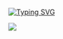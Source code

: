 <a href="https://git.io/typing-svg"><img src="https://readme-typing-svg.demolab.com?font=Fira+code&pause=1000&color=A5F3FC&random=false&width=435&lines=Welcome+to+my+GitHub+profile!!" alt="Typing SVG" /></a>

[![](https://visitcount.itsvg.in/api?id=priyansxu&label=Profile%20Views&color=0&icon=2&pretty=false)](https://visitcount.itsvg.in)
